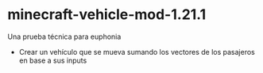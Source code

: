 # minecraft-vehicle-mod-1.21.1
 Una prueba técnica para euphonia

- Crear un vehículo que se mueva sumando los vectores de los pasajeros en base a sus inputs